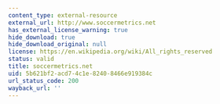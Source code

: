 ```yaml
---
content_type: external-resource
external_url: http://www.soccermetrics.net
has_external_license_warning: true
hide_download: true
hide_download_original: null
license: https://en.wikipedia.org/wiki/All_rights_reserved
status: valid
title: soccermetrics.net
uid: 5b621bf2-acd7-4c1e-8240-8466e919384c
url_status_code: 200
wayback_url: ''
---
```

